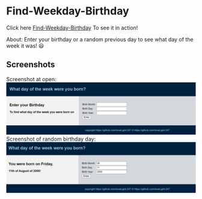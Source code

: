 # Find-Weekday-Birthday
Click here [Find-Weekday-Birthday](https://derbi-calderon.github.io/Find-Weekday-Birthday/) To see it in action!<br>

About: Enter your birthday or a random previous day to see what day of the week it was! 😃
## Screenshots
Screenshot at open:
![img](/screenshots/1.PNG)<br>
Screenshot of random birthday day:
![img](/screenshots/2.PNG)<br>


